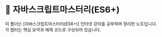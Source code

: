 # 📘 자바스크립트마스터리(ES6+) 

이 폴더는 [자바스크립트마스터리(ES6+)] 인터넷 강의를 공부하며 정리한 노트입니다.  
각 챕터는 핵심 요약과 예제 코드로 구성되어 있습니다.
